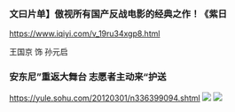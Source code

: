 ### 文曰片单】傲视所有国产反战电影的经典之作！《紫日
https://www.iqiyi.com/v_19ru34xgp8.html

王国京 饰 孙元启

### 安东尼”重返大舞台 志愿者主动来“护送
https://yule.sohu.com/20120301/n336399094.shtml
![](http://photocdn.sohu.com/20120301/Img336399095.jpg)
![](https://timgsa.baidu.com/timg?image&quality=80&size=b9999_10000&sec=1593536321432&di=9230dc7e3d45b81d48cad24f3677ef9a&imgtype=0&src=http%3A%2F%2F120.img.pp.sohu.com%2Fimages%2Fblog%2F2007%2F10%2F25%2F14%2F27%2F116711a1be4.jpg)
